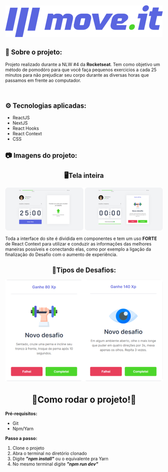 <h1 align='center'><img src="./public/images_readme/logo-full.png"/></h1>
<h2>📜 Sobre o projeto:</h2>
<p>Projeto realizado durante a NLW #4 da <b>Rocketseat</b>. Tem como objetivo um método de pomodóro para que você faça pequenos exercicios a cada 25 minutos para não prejudicar seu corpo durante as diversas horas que passamos em frente ao computador.</p>
<br>
<h2>⚙️ Tecnologias aplicadas:</h2>
<ul>
<li>ReactJS</li>
<li>NextJS</li>
<li>React Hooks</li>
<li>React Context</li>
<li>CSS</li>
</ul>
<h2>📷 Imagens do projeto: </h2>
<p align="center">
<h2 align="center">🖥️Tela inteira</h2>
<img src="./public/images_readme/full%20screen.png"></img>
<p>Toda a interface do site é dividida em componentes e tem um uso <b>FORTE</b> de React Context para utilizar e conduzir as informações das melhores maneiras possíveis e conectando elas, como por exemplo a ligação da finalização do Desafio com o aumento de experiência. </p>
<h2 align="center">🎯Tipos de Desafios:</h2>
<img src="./public/images_readme/types.png"/>
<p></p>
</p>
<h1 align="center">🚀Como rodar o projeto!🚀</h1>
<p><b>Pré-requisitos:</b></p>
<ul>
<li>Git</li>
<li>Npm/Yarn</li>
</ul>
<p><b>Passo a passo:</b></p>
<ol>
<li>Clone o projeto</li>
<li>Abra o terminal no diretório clonado</li>
<li>Digite <b><i>"npm install"</b></i> ou o equivalente pra Yarn</li>
<li>No mesmo terminal digite <b><i>"npm run dev"</b></i></li>
</ol>